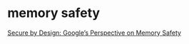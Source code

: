 # memory safety

[Secure by Design: Google’s Perspective on Memory Safety](https://security.googleblog.com/2024/03/secure-by-design-googles-perspective-on.html)